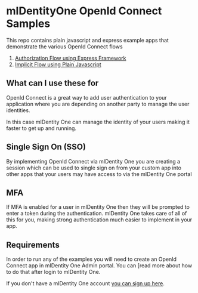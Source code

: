 
# mIDentityOne OpenId Connect Samples

This repo contains plain javascript and express example apps that demonstrate the various OpenId Connect flows

1. [Authorization Flow using Express Framework](https://github.com/midentityone/OIDC-node/tree/master/Express%20-%20Auth%20Flow)
2. [Implicit Flow using Plain Javascript](https://github.com/midentityone/OIDC-node/tree/master/Plain%20Javascript%20-%20Implicit%20Flow)

## What can I use these for
OpenId Connect is a great way to add user authentication to your application
where you are depending on another party to manage the user identities.

In this case mIDentity One can manage the identity of your users making it
faster to get up and running.

## Single Sign On (SSO)
By implementing OpenId Connect via mIDentity One you are creating a
session which can be used to single sign on from your custom app
into other apps that your users may have access to via the mIDentity One portal

## MFA
If MFA is enabled for a user in mIDentity One then they will be prompted to
enter a token during the authentication. mIDentity One takes care of all of this
for you, making strong authentication much easier to implement in your app.

## Requirements
In order to run any of the examples you will need to create an OpenId Connect
app in mIDentity One Admin portal. You can [read more about how to do that after login to mIDentity One.

If you don't have a mIDentity One account [you can sign up here](https://midentity.one/selfenrollment).
